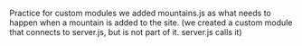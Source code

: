 Practice for custom modules
we added mountains.js as what needs to happen when a mountain is added to the site.
(we created a custom module that connects to server.js, but is not part of it. server.js calls it)
